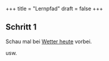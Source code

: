 +++
title = "Lernpfad"
draft = false
+++
## Schritt 1

Schau mal bei [Wetter heute](https://lilo-demo.netlify.app/wetter-heute/) vorbei.



usw.